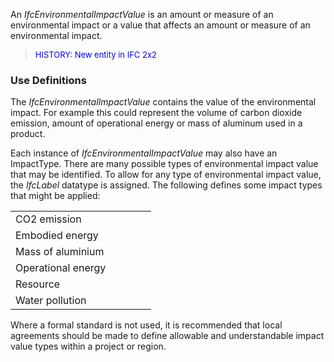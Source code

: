 ﻿An _IfcEnvironmentalImpactValue_ is an amount or measure of an environmental impact or a value that affects an amount or measure of an environmental impact.

> <font color="#0000FF" size="-1">HISTORY: New entity in IFC
		2x2</font>

### Use Definitions
The _IfcEnvironmentalImpactValue_ contains the value of the environmental impact. For example this could represent the volume of carbon dioxide emission, amount of operational energy or mass of aluminum used in a product.

Each instance of _IfcEnvironmentalImpactValue_ may also have an ImpactType. There are many possible types of environmental impact value that may be identified. To allow for any type of environmental impact value, the _IfcLabel_ datatype is assigned. The following defines some impact types that might be applied:

<table cellpadding="2" cellspacing="2"> 
		<tr> 
		  <td width="209">CO2 emission</td> 
		</tr> 
		<tr> 
		  <td width="209">Embodied energy</td> 
		</tr> 
		<tr> 
		  <td width="209">Mass of aluminium</td> 
		</tr> 
		<tr> 
		  <td width="209">Operational energy</td> 
		</tr> 
		<tr> 
		  <td width="209">Resource</td> 
		</tr> 
		<tr> 
		  <td width="209">Water pollution</td> 
		</tr> 
	 </table>

Where a formal standard is not used, it is recommended that local agreements should be made to define allowable and understandable impact value types within a project or region.
